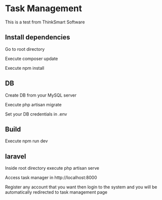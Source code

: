 # Task Management
<p>This is a test from ThinkSmart Software</p>

## Install dependencies
<p>Go to root directory</p>
<p>Execute composer update</p>
<p>Execute npm install</p>

## DB
<p>Create DB from your MySQL server</p>
<p>Execute php artisan migrate</p>
<p>Set your DB credentials in .env</p>

## Build
<p>Execute npm run dev


## laravel
<p>Inside root directory execute php artisan serve</p>
<p>Access task manager in http://localhost:8000</p>
<p>Register any account that you want then login to the system and you will be automatically redirected to task management page</p>
